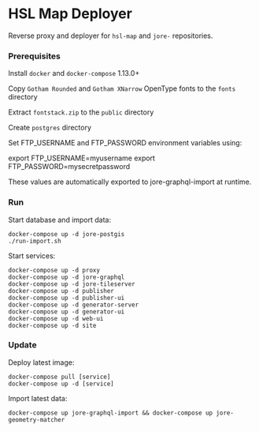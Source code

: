 HSL Map Deployer
====================

Reverse proxy and deployer for `hsl-map` and `jore-` repositories.

### Prerequisites

Install `docker` and `docker-compose` 1.13.0+

Copy `Gotham Rounded` and `Gotham XNarrow` OpenType fonts to the `fonts` directory

Extract `fontstack.zip` to the `public` directory

Create `postgres` directory

Set FTP_USERNAME and FTP_PASSWORD environment variables using:

export FTP_USERNAME=myusername
export FTP_PASSWORD=mysecretpassword

These values are automatically exported to jore-graphql-import at runtime.

### Run

Start database and import data:

```
docker-compose up -d jore-postgis
./run-import.sh
```

Start services:

```
docker-compose up -d proxy
docker-compose up -d jore-graphql
docker-compose up -d jore-tileserver
docker-compose up -d publisher
docker-compose up -d publisher-ui
docker-compose up -d generator-server
docker-compose up -d generator-ui
docker-compose up -d web-ui
docker-compose up -d site
```

### Update

Deploy latest image:

```
docker-compose pull [service]
docker-compose up -d [service]
```

Import latest data:

```
docker-compose up jore-graphql-import && docker-compose up jore-geometry-matcher
```
